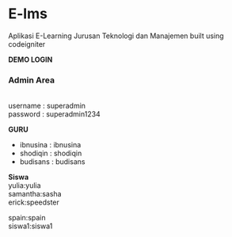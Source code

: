 # E-lms
Aplikasi E-Learning Jurusan Teknologi dan Manajemen
built using codeigniter

<b>DEMO LOGIN</b>
<h3>Admin Area</h3><br>
username : superadmin<br>
password : superadmin1234

**GURU**
* ibnusina : ibnusina 
* shodiqin : shodiqin
* budisans : budisans

**Siswa**
<br>
yulia:yulia<br>
samantha:sasha<br>
erick:speedster<br>

spain:spain<br>
siswa1:siswa1<br>
